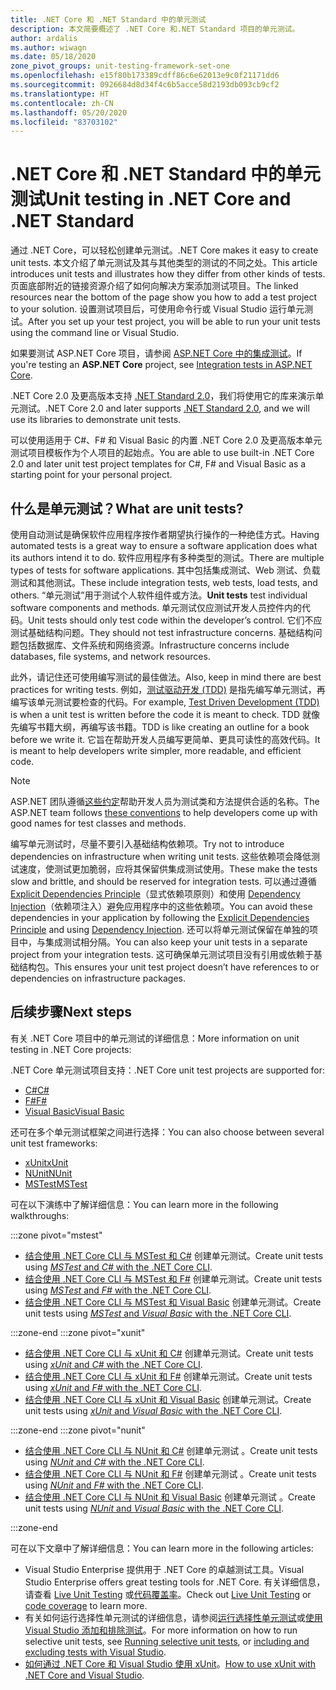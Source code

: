 ```yaml
---
title: .NET Core 和 .NET Standard 中的单元测试
description: 本文简要概述了 .NET Core 和.NET Standard 项目的单元测试。
author: ardalis
ms.author: wiwagn
ms.date: 05/18/2020
zone_pivot_groups: unit-testing-framework-set-one
ms.openlocfilehash: e15f80b173389cdff86c6e62013e9c0f21171dd6
ms.sourcegitcommit: 0926684d8d34f4c6b5acce58d2193db093cb9cf2
ms.translationtype: HT
ms.contentlocale: zh-CN
ms.lasthandoff: 05/20/2020
ms.locfileid: "83703102"
---
```

# <a name="unit-testing-in-net-core-and-net-standard"></a><span data-ttu-id="ed24c-103">.NET Core 和 .NET Standard 中的单元测试</span><span class="sxs-lookup"><span data-stu-id="ed24c-103">Unit testing in .NET Core and .NET Standard</span></span>

<span data-ttu-id="ed24c-104">通过 .NET Core，可以轻松创建单元测试。</span><span class="sxs-lookup"><span data-stu-id="ed24c-104">.NET Core makes it easy to create unit tests.</span></span> <span data-ttu-id="ed24c-105">本文介绍了单元测试及其与其他类型的测试的不同之处。</span><span class="sxs-lookup"><span data-stu-id="ed24c-105">This article introduces unit tests and illustrates how they differ from other kinds of tests.</span></span> <span data-ttu-id="ed24c-106">页面底部附近的链接资源介绍了如何向解决方案添加测试项目。</span><span class="sxs-lookup"><span data-stu-id="ed24c-106">The linked resources near the bottom of the page show you how to add a test project to your solution.</span></span> <span data-ttu-id="ed24c-107">设置测试项目后，可使用命令行或 Visual Studio 运行单元测试。</span><span class="sxs-lookup"><span data-stu-id="ed24c-107">After you set up your test project, you will be able to run your unit tests using the command line or Visual Studio.</span></span>

<span data-ttu-id="ed24c-108">如果要测试 ASP.NET Core 项目，请参阅 [ASP.NET Core 中的集成测试](/aspnet/core/test/integration-tests#test-app-prerequisites)。</span><span class="sxs-lookup"><span data-stu-id="ed24c-108">If you're testing an **ASP.NET Core** project, see [Integration tests in ASP.NET Core](/aspnet/core/test/integration-tests#test-app-prerequisites).</span></span>

<span data-ttu-id="ed24c-109">.NET Core 2.0 及更高版本支持 [.NET Standard 2.0](../../standard/net-standard.md)，我们将使用它的库来演示单元测试。</span><span class="sxs-lookup"><span data-stu-id="ed24c-109">.NET Core 2.0 and later supports [.NET Standard 2.0](../../standard/net-standard.md), and we will use its libraries to demonstrate unit tests.</span></span>

<span data-ttu-id="ed24c-110">可以使用适用于 C#、F# 和 Visual Basic 的内置 .NET Core 2.0 及更高版本单元测试项目模板作为个人项目的起始点。</span><span class="sxs-lookup"><span data-stu-id="ed24c-110">You are able to use built-in .NET Core 2.0 and later unit test project templates for C#, F# and Visual Basic as a starting point for your personal project.</span></span>

## <a name="what-are-unit-tests"></a><span data-ttu-id="ed24c-111">什么是单元测试？</span><span class="sxs-lookup"><span data-stu-id="ed24c-111">What are unit tests?</span></span>

<span data-ttu-id="ed24c-112">使用自动测试是确保软件应用程序按作者期望执行操作的一种绝佳方式。</span><span class="sxs-lookup"><span data-stu-id="ed24c-112">Having automated tests is a great way to ensure a software application does what its authors intend it to do.</span></span> <span data-ttu-id="ed24c-113">软件应用程序有多种类型的测试。</span><span class="sxs-lookup"><span data-stu-id="ed24c-113">There are multiple types of tests for software applications.</span></span> <span data-ttu-id="ed24c-114">其中包括集成测试、Web 测试、负载测试和其他测试。</span><span class="sxs-lookup"><span data-stu-id="ed24c-114">These include integration tests, web tests, load tests, and others.</span></span> <span data-ttu-id="ed24c-115">“单元测试”用于测试个人软件组件或方法。</span><span class="sxs-lookup"><span data-stu-id="ed24c-115">**Unit tests** test individual software components and methods.</span></span> <span data-ttu-id="ed24c-116">单元测试仅应测试开发人员控件内的代码。</span><span class="sxs-lookup"><span data-stu-id="ed24c-116">Unit tests should only test code within the developer’s control.</span></span> <span data-ttu-id="ed24c-117">它们不应测试基础结构问题。</span><span class="sxs-lookup"><span data-stu-id="ed24c-117">They should not test infrastructure concerns.</span></span> <span data-ttu-id="ed24c-118">基础结构问题包括数据库、文件系统和网络资源。</span><span class="sxs-lookup"><span data-stu-id="ed24c-118">Infrastructure concerns include databases, file systems, and network resources.</span></span>

<span data-ttu-id="ed24c-119">此外，请记住还可使用编写测试的最佳做法。</span><span class="sxs-lookup"><span data-stu-id="ed24c-119">Also, keep in mind there are best practices for writing tests.</span></span> <span data-ttu-id="ed24c-120">例如，[测试驱动开发 (TDD)](https://deviq.com/test-driven-development/) 是指先编写单元测试，再编写该单元测试要检查的代码。</span><span class="sxs-lookup"><span data-stu-id="ed24c-120">For example, [Test Driven Development (TDD)](https://deviq.com/test-driven-development/) is when a unit test is written before the code it is meant to check.</span></span> <span data-ttu-id="ed24c-121">TDD 就像先编写书籍大纲，再编写该书籍。</span><span class="sxs-lookup"><span data-stu-id="ed24c-121">TDD is like creating an outline for a book before we write it.</span></span> <span data-ttu-id="ed24c-122">它旨在帮助开发人员编写更简单、更具可读性的高效代码。</span><span class="sxs-lookup"><span data-stu-id="ed24c-122">It is meant to help developers write simpler, more readable, and efficient code.</span></span>

> [!NOTE]
> <span data-ttu-id="ed24c-123">ASP.NET 团队遵循[这些约定](https://github.com/dotnet/aspnetcore/wiki/Engineering-guidelines#unit-tests-and-functional-tests)帮助开发人员为测试类和方法提供合适的名称。</span><span class="sxs-lookup"><span data-stu-id="ed24c-123">The ASP.NET team follows [these conventions](https://github.com/dotnet/aspnetcore/wiki/Engineering-guidelines#unit-tests-and-functional-tests) to help developers come up with good names for test classes and methods.</span></span>

<span data-ttu-id="ed24c-124">编写单元测试时，尽量不要引入基础结构依赖项。</span><span class="sxs-lookup"><span data-stu-id="ed24c-124">Try not to introduce dependencies on infrastructure when writing unit tests.</span></span> <span data-ttu-id="ed24c-125">这些依赖项会降低测试速度，使测试更加脆弱，应将其保留供集成测试使用。</span><span class="sxs-lookup"><span data-stu-id="ed24c-125">These make the tests slow and brittle, and should be reserved for integration tests.</span></span> <span data-ttu-id="ed24c-126">可以通过遵循 [Explicit Dependencies Principle](https://deviq.com/explicit-dependencies-principle/)（显式依赖项原则）和使用 [Dependency Injection](/aspnet/core/fundamentals/dependency-injection)（依赖项注入）避免应用程序中的这些依赖项。</span><span class="sxs-lookup"><span data-stu-id="ed24c-126">You can avoid these dependencies in your application by following the [Explicit Dependencies Principle](https://deviq.com/explicit-dependencies-principle/) and using [Dependency Injection](/aspnet/core/fundamentals/dependency-injection).</span></span> <span data-ttu-id="ed24c-127">还可以将单元测试保留在单独的项目中，与集成测试相分隔。</span><span class="sxs-lookup"><span data-stu-id="ed24c-127">You can also keep your unit tests in a separate project from your integration tests.</span></span> <span data-ttu-id="ed24c-128">这可确保单元测试项目没有引用或依赖于基础结构包。</span><span class="sxs-lookup"><span data-stu-id="ed24c-128">This ensures your unit test project doesn’t have references to or dependencies on infrastructure packages.</span></span>

## <a name="next-steps"></a><span data-ttu-id="ed24c-129">后续步骤</span><span class="sxs-lookup"><span data-stu-id="ed24c-129">Next steps</span></span>

<span data-ttu-id="ed24c-130">有关 .NET Core 项目中的单元测试的详细信息：</span><span class="sxs-lookup"><span data-stu-id="ed24c-130">More information on unit testing in .NET Core projects:</span></span>

<span data-ttu-id="ed24c-131">.NET Core 单元测试项目支持：</span><span class="sxs-lookup"><span data-stu-id="ed24c-131">.NET Core unit test projects are supported for:</span></span>

- [<span data-ttu-id="ed24c-132">C#</span><span class="sxs-lookup"><span data-stu-id="ed24c-132">C#</span></span>](../../csharp/index.yml)
- [<span data-ttu-id="ed24c-133">F#</span><span class="sxs-lookup"><span data-stu-id="ed24c-133">F#</span></span>](../../fsharp/index.yml)
- [<span data-ttu-id="ed24c-134">Visual Basic</span><span class="sxs-lookup"><span data-stu-id="ed24c-134">Visual Basic</span></span>](../../visual-basic/index.yml)

<span data-ttu-id="ed24c-135">还可在多个单元测试框架之间进行选择：</span><span class="sxs-lookup"><span data-stu-id="ed24c-135">You can also choose between several unit test frameworks:</span></span>

- [<span data-ttu-id="ed24c-136">xUnit</span><span class="sxs-lookup"><span data-stu-id="ed24c-136">xUnit</span></span>](https://xunit.net/)
- [<span data-ttu-id="ed24c-137">NUnit</span><span class="sxs-lookup"><span data-stu-id="ed24c-137">NUnit</span></span>](https://nunit.org)
- [<span data-ttu-id="ed24c-138">MSTest</span><span class="sxs-lookup"><span data-stu-id="ed24c-138">MSTest</span></span>](https://github.com/Microsoft/testfx-docs)

<span data-ttu-id="ed24c-139">可在以下演练中了解详细信息：</span><span class="sxs-lookup"><span data-stu-id="ed24c-139">You can learn more in the following walkthroughs:</span></span>

:::zone pivot="mstest"

- <span data-ttu-id="ed24c-140">[结合使用 .NET Core CLI 与 MSTest 和 C#](unit-testing-with-mstest.md) 创建单元测试。</span><span class="sxs-lookup"><span data-stu-id="ed24c-140">Create unit tests using [*MSTest* and *C#* with the .NET Core CLI](unit-testing-with-mstest.md).</span></span>
- <span data-ttu-id="ed24c-141">[结合使用 .NET Core CLI 与 MSTest 和 F#](unit-testing-fsharp-with-mstest.md) 创建单元测试。</span><span class="sxs-lookup"><span data-stu-id="ed24c-141">Create unit tests using [*MSTest* and *F#* with the .NET Core CLI](unit-testing-fsharp-with-mstest.md).</span></span>
- <span data-ttu-id="ed24c-142">[结合使用 .NET Core CLI 与 MSTest 和 Visual Basic](unit-testing-visual-basic-with-mstest.md) 创建单元测试。</span><span class="sxs-lookup"><span data-stu-id="ed24c-142">Create unit tests using [*MSTest* and *Visual Basic* with the .NET Core CLI](unit-testing-visual-basic-with-mstest.md).</span></span>

:::zone-end
:::zone pivot="xunit"

- <span data-ttu-id="ed24c-143">[结合使用 .NET Core CLI 与 xUnit 和 C#](unit-testing-with-dotnet-test.md) 创建单元测试。</span><span class="sxs-lookup"><span data-stu-id="ed24c-143">Create unit tests using [*xUnit* and *C#* with the .NET Core CLI](unit-testing-with-dotnet-test.md).</span></span>
- <span data-ttu-id="ed24c-144">[结合使用 .NET Core CLI 与 xUnit 和 F#](unit-testing-fsharp-with-dotnet-test.md) 创建单元测试。</span><span class="sxs-lookup"><span data-stu-id="ed24c-144">Create unit tests using [*xUnit* and *F#* with the .NET Core CLI](unit-testing-fsharp-with-dotnet-test.md).</span></span>
- <span data-ttu-id="ed24c-145">[结合使用 .NET Core CLI 与 xUnit 和 Visual Basic](unit-testing-visual-basic-with-dotnet-test.md) 创建单元测试。</span><span class="sxs-lookup"><span data-stu-id="ed24c-145">Create unit tests using [*xUnit* and *Visual Basic* with the .NET Core CLI](unit-testing-visual-basic-with-dotnet-test.md).</span></span>

:::zone-end
:::zone pivot="nunit"

- <span data-ttu-id="ed24c-146">[结合使用 .NET Core CLI 与 NUnit 和 C#](unit-testing-with-nunit.md) 创建单元测试 。</span><span class="sxs-lookup"><span data-stu-id="ed24c-146">Create unit tests using [*NUnit* and *C#* with the .NET Core CLI](unit-testing-with-nunit.md).</span></span>
- <span data-ttu-id="ed24c-147">[结合使用 .NET Core CLI 与 NUnit 和 F#](unit-testing-fsharp-with-nunit.md) 创建单元测试 。</span><span class="sxs-lookup"><span data-stu-id="ed24c-147">Create unit tests using [*NUnit* and *F#* with the .NET Core CLI](unit-testing-fsharp-with-nunit.md).</span></span>
- <span data-ttu-id="ed24c-148">[结合使用 .NET Core CLI 与 NUnit 和 Visual Basic](unit-testing-visual-basic-with-nunit.md) 创建单元测试 。</span><span class="sxs-lookup"><span data-stu-id="ed24c-148">Create unit tests using [*NUnit* and *Visual Basic* with the .NET Core CLI](unit-testing-visual-basic-with-nunit.md).</span></span>

:::zone-end

<span data-ttu-id="ed24c-149">可在以下文章中了解详细信息：</span><span class="sxs-lookup"><span data-stu-id="ed24c-149">You can learn more in the following articles:</span></span>

- <span data-ttu-id="ed24c-150">Visual Studio Enterprise 提供用于 .NET Core 的卓越测试工具。</span><span class="sxs-lookup"><span data-stu-id="ed24c-150">Visual Studio Enterprise offers great testing tools for .NET Core.</span></span> <span data-ttu-id="ed24c-151">有关详细信息，请查看 [Live Unit Testing](/visualstudio/test/live-unit-testing) 或[代码覆盖率](https://github.com/Microsoft/vstest-docs/blob/master/docs/analyze.md#working-with-code-coverage)。</span><span class="sxs-lookup"><span data-stu-id="ed24c-151">Check out [Live Unit Testing](/visualstudio/test/live-unit-testing) or [code coverage](https://github.com/Microsoft/vstest-docs/blob/master/docs/analyze.md#working-with-code-coverage) to learn more.</span></span>
- <span data-ttu-id="ed24c-152">有关如何运行选择性单元测试的详细信息，请参阅[运行选择性单元测试](selective-unit-tests.md)或[使用 Visual Studio 添加和排除测试](/visualstudio/test/live-unit-testing#include-and-exclude-test-projects-and-test-methods)。</span><span class="sxs-lookup"><span data-stu-id="ed24c-152">For more information on how to run selective unit tests, see [Running selective unit tests](selective-unit-tests.md), or [including and excluding tests with Visual Studio](/visualstudio/test/live-unit-testing#include-and-exclude-test-projects-and-test-methods).</span></span>
- <span data-ttu-id="ed24c-153">[如何通过 .NET Core 和 Visual Studio 使用 xUnit](https://xunit.github.io/docs/getting-started-dotnet-core.html)。</span><span class="sxs-lookup"><span data-stu-id="ed24c-153">[How to use xUnit with .NET Core and Visual Studio](https://xunit.github.io/docs/getting-started-dotnet-core.html).</span></span>
